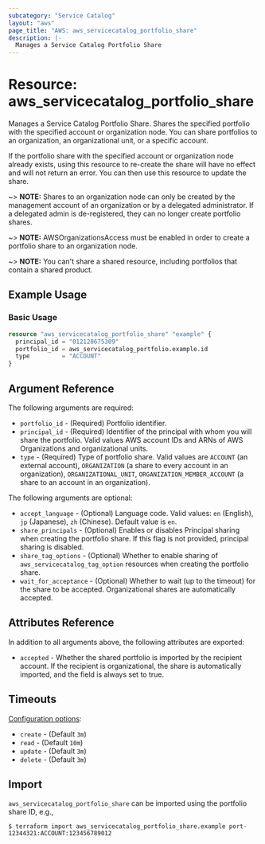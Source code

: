 ```yaml
---
subcategory: "Service Catalog"
layout: "aws"
page_title: "AWS: aws_servicecatalog_portfolio_share"
description: |-
  Manages a Service Catalog Portfolio Share
---
```


# Resource: aws_servicecatalog_portfolio_share

Manages a Service Catalog Portfolio Share. Shares the specified portfolio with the specified account or organization node. You can share portfolios to an organization, an organizational unit, or a specific account.

If the portfolio share with the specified account or organization node already exists, using this resource to re-create the share will have no effect and will not return an error. You can then use this resource to update the share.

~> **NOTE:** Shares to an organization node can only be created by the management account of an organization or by a delegated administrator. If a delegated admin is de-registered, they can no longer create portfolio shares.

~> **NOTE:** AWSOrganizationsAccess must be enabled in order to create a portfolio share to an organization node.

~> **NOTE:** You can't share a shared resource, including portfolios that contain a shared product.

## Example Usage

### Basic Usage

```terraform
resource "aws_servicecatalog_portfolio_share" "example" {
  principal_id = "012128675309"
  portfolio_id = aws_servicecatalog_portfolio.example.id
  type         = "ACCOUNT"
}
```

## Argument Reference

The following arguments are required:

* `portfolio_id` - (Required) Portfolio identifier.
* `principal_id` - (Required) Identifier of the principal with whom you will share the portfolio. Valid values AWS account IDs and ARNs of AWS Organizations and organizational units.
* `type` - (Required) Type of portfolio share. Valid values are `ACCOUNT` (an external account), `ORGANIZATION` (a share to every account in an organization), `ORGANIZATIONAL_UNIT`, `ORGANIZATION_MEMBER_ACCOUNT` (a share to an account in an organization).

The following arguments are optional:

* `accept_language` - (Optional) Language code. Valid values: `en` (English), `jp` (Japanese), `zh` (Chinese). Default value is `en`.
* `share_principals` - (Optional) Enables or disables Principal sharing when creating the portfolio share. If this flag is not provided, principal sharing is disabled.
* `share_tag_options` - (Optional) Whether to enable sharing of `aws_servicecatalog_tag_option` resources when creating the portfolio share.
* `wait_for_acceptance` - (Optional) Whether to wait (up to the timeout) for the share to be accepted. Organizational shares are automatically accepted.

## Attributes Reference

In addition to all arguments above, the following attributes are exported:

* `accepted` - Whether the shared portfolio is imported by the recipient account. If the recipient is organizational, the share is automatically imported, and the field is always set to true.

## Timeouts

[Configuration options](https://developer.hashicorp.com/terraform/language/resources/syntax#operation-timeouts):

- `create` - (Default `3m`)
- `read` - (Default `10m`)
- `update` - (Default `3m`)
- `delete` - (Default `3m`)

## Import

`aws_servicecatalog_portfolio_share` can be imported using the portfolio share ID, e.g.,

```
$ terraform import aws_servicecatalog_portfolio_share.example port-12344321:ACCOUNT:123456789012
```
